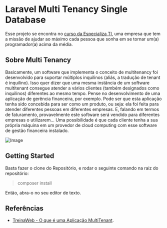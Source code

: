 # Laravel Multi Tenancy Single Database

Esse projeto se encontra no [curso da Especializa TI](https://www.especializati.com.br/curso-laravel-multi-tenancy-single-database), uma empresa que tem a missão de ajudar ao máximo cada pessoa que sonha em se tornar um(a) programador(a) acima da média.

## Sobre Multi Tenancy

Basicamente, um software que implementa o conceito de multitenancy foi desenvolvido para suportar múltiplos inquilinos (aliás, a tradução de tenant é inquilino). Isso quer dizer que uma mesma instância de um software multitenant consegue atender a vários clientes (também designados como inquilinos) diferentes ao mesmo tempo.
Pense no desenvolvimento de uma aplicação de gerência financeira, por exemplo. Pode ser que esta aplicação tenha sido concebida para ser como um produto, ou seja: ela foi feita para atender diferentes pessoas em diferentes empresas. E, falando em termos de faturamento, provavelmente este software será vendido para diferentes empresas o utilizarem… Uma possibilidade é que cada cliente tenha a sua própria máquina em um provedor de cloud computing com esse software de gestão financeira instalado.

![Image](https://i.loli.net/2019/07/15/5d2c1d5bbce8d25924.png)

## Getting Started

Basta fazer o clone do Repositório, e rodar o seguinte comando na raiz do repositório:

> composer install

Então, abra-o no seu editor de texto. 

## Referências

- [TreinaWeb - O que é uma Aplicação MultiTenant](https://www.treinaweb.com.br/blog/o-que-e-uma-aplicacao-multitenant/).
